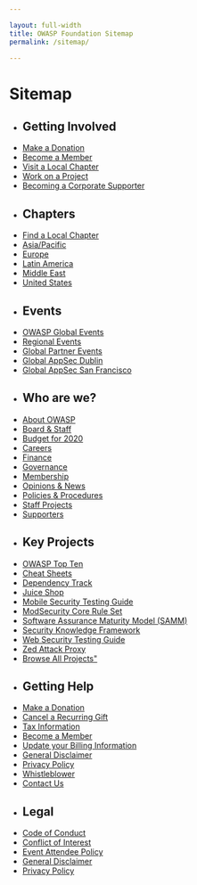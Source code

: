 ```yaml
---

layout: full-width
title: OWASP Foundation Sitemap
permalink: /sitemap/

---
```


<h1>Sitemap</h1>

<div class="sitemap">

<ul>
  <li><h2>Getting Involved</h2></li>
  <li><a href="/donate/">Make a Donation</a></li>
  <li><a href="/membership/">Become a Member</a></li>
  <li><a href="/chapters/">Visit a Local Chapter</a></li>
  <li><a href="/projects/">Work on a Project</a></li>
  <li><a href="/supporters/">Becoming a Corporate Supporter</a></li>
</ul>

<ul>
  <li><h2>Chapters</h2></li>
  <li><a href="/chapters/">Find a Local Chapter</a></li>
  <li><a href="/chapters/#Asia/Pacific">Asia/Pacific</a></li>
  <li><a href="/chapters/#Europe">Europe</a></li>
  <li><a href="/chapters/#LatinAmerica">Latin America</a></li>
  <li><a href="/chapters/#MiddleEast">Middle East</a></li>
  <li><a href="/chapters/#UnitedStates">United States</a></li>
</ul>
  
<ul>
  <li><h2>Events</h2></li>
  <li><a href="/events/">OWASP Global Events</a></li>
  <li><a href="/events/#regionalevents">Regional Events</a></li>
  <li><a href="/events/#globalpartnerevents">Global Partner Events</a></li>
  <li><a href="https://dublin.globalappsec.org" target="_blank">Global AppSec Dublin</a></li>
  <li><a href="https://sf.globalappsec.org" target="_blank">Global AppSec San Francisco</a></li>
</ul> 

<ul>
  <li><h2>Who are we?</h2></li>
  <li><a href="/about/">About OWASP</a></li>
  <li><a href="/corporate/">Board & Staff</a></li>
  <li><a href="/www-staff/budget/2020">Budget for 2020</a></li>  
  <li><a href="/careers/">Careers</a></li>
  <li><a href="/finance/">Finance</a></li>
  <li><a href="/governance/">Governance</a></li>
  <li><a href="/membership/">Membership</a></li>
  <li><a href="/news/">Opinions & News</a></li>
  <li><a href="/www-policy/">Policies & Procedures</a></li>
  <li><a href="/www-staff/">Staff Projects</a></li>
  <li><a href="/supporters/">Supporters</a></li>
</ul>
  
<ul>
  <li><h2>Key Projects</h2></li>
  <li><a href="/www-project-top-ten/">OWASP Top Ten</a></li>
  <li><a href="/www-project-cheat-sheets/">Cheat Sheets</a></li>
  <li><a href="/www-project-dependency-track/">Dependency Track</a></li>
  <li><a href="/www-project-juice-shop/">Juice Shop</a></li>
  <li><a href="/www-project-mobile-security-testing-guide/">Mobile Security Testing Guide</a></li>
  <li><a href="/www-project-modsecurity-core-rule-set/">ModSecurity Core Rule Set</a></li>
  <li><a href="/www-project-samm/">Software Assurance Maturity Model (SAMM)</a></li>
  <li><a href="/www-project-security-knowledge-framework/">Security Knowledge Framework</a></li>
  <li><a href="/www-project-testing/">Web Security Testing Guide</a></li>
  <li><a href="/www-project-zap/">Zed Attack Proxy</a></li>
  <li><a href="/projects/">Browse All Projects"</a></li>
</ul>

<ul>
  <li><h2>Getting Help</h2></li>
  <li><a href="/donate/">Make a Donation</a></li>
  <li><a href="/manage-membership/">Cancel a Recurring Gift</a></li>  
  <li><a href="/finance/">Tax Information</a></li>
  <li><a href="/member/">Become a Member</a></li>
  <li><a href="/manage-membership/">Update your Billing Information</a></li>  
  <li><a href="/www-policy/operational/general-disclaimer">General Disclaimer</a></li>
  <li><a href="/www-policy/operational/privacy">Privacy Policy</a></li>
  <li><a href="/www-policy/operational/whistleblower">Whistleblower</a></li>
  <li><a href="https://owasporg.atlassian.net/servicedesk/customer/portal/7/create/72" target="_blank">Contact Us</a></li>
</ul>

<ul>
  <li><h2>Legal</h2></li>
  <li><a href="/www-policy/operational/code-of-conduct">Code of Conduct</a></li>
  <li><a href="/www-policy/operational/conflict-of-interest">Conflict of Interest</a></li>
  <li><a href="/www-policy/operational/conferences-events">Event Attendee Policy</a></li>
  <li><a href="/www-policy/operational/general-disclaimer">General Disclaimer</a></li>
  <li><a href="/www-policy/operational/privacy">Privacy Policy</a></li>
</ul>

</div>
